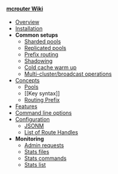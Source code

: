 #### [mcrouter Wiki](Home)
 * [Overview](Overview)
 * [Installation](mcrouter-installation)
 * **Common setups**
   * [Sharded pools](Sharded-pools-setup)
   * [Replicated pools](Replicated-pools-setup)
   * [Prefix routing](Prefix-routing-setup)
   * [Shadowing](Shadowing-setup)
   * [Cold cache warm up](Cold-cache-warm-up-setup)
   * [Multi-cluster/broadcast operations](Multi-cluster-broadcast-setup)
 * [Concepts](Concepts)
   * [Pools](Pools)
   * [[Key syntax]]
   * [Routing Prefix](Routing-Prefix)
 * [Features](Features) 
 * [Command line options](Command-line-options)
 * [Configuration](Configuration)
   * [JSONM](JSONM)
   * [List of Route Handles](List-of-Route-Handles)
 * **Monitoring**
   * [Admin requests](Admin-requests)
   * [Stats files](Stats-files)
   * [Stats commands](Stats-commands)
   * [Stats list](Stats-list)
